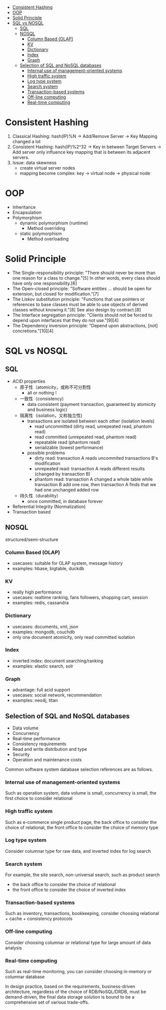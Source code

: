 - [Consistent Hashing](#consistent-hashing)
- [OOP](#oop)
- [Solid Principle](#solid-principle)
- [SQL vs NOSQL](#sql-vs-nosql)
  - [SQL](#sql)
  - [NOSQL](#nosql)
    - [Column Based (OLAP)](#column-based-olap)
    - [KV](#kv)
    - [Dictionary](#dictionary)
    - [Index](#index)
    - [Graph](#graph)
  - [Selection of SQL and NoSQL databases](#selection-of-sql-and-nosql-databases)
    - [Internal use of management-oriented systems](#internal-use-of-management-oriented-systems)
    - [High traffic system](#high-traffic-system)
    - [Log type system](#log-type-system)
    - [Search system](#search-system)
    - [Transaction-based systems](#transaction-based-systems)
    - [Off-line computing](#off-line-computing)
    - [Real-time computing](#real-time-computing)


# Consistent Hashing
1. Classical Hashing: hash(IP)%N -> Add/Remove Server -> Key Mapping changed a lot 
2. Consistent Hashing: hash(IP)%2^32 -> Key in between Target Servers -> Add server only influence key mapping that is between its adjacent servers.
3. Issue: data skewness
   - create virtual server nodes 
   - mapping become complex: key -> virtual node -> physical node


# OOP 
- Inheritance
- Encapsulation
- Polymorphism
  - dynamic polymorphism (runtime)
    - Method overriding
  - static polymorphism
    - Method overloading


# Solid Principle 
- The Single-responsibility principle: "There should never be more than one reason for a class to change."[5] In other words, every class should have only one responsibility.[6]
- The Open–closed principle: "Software entities ... should be open for extension, but closed for modification."[7]
- The Liskov substitution principle: "Functions that use pointers or references to base classes must be able to use objects of derived classes without knowing it."[8] See also design by contract.[8]
- The Interface segregation principle: "Clients should not be forced to depend upon interfaces that they do not use."[9][4]
- The Dependency inversion principle: "Depend upon abstractions, [not] concretions."[10][4]

# SQL vs NOSQL
## SQL
- ACID properties
  - 原子性（atomicity，或称不可分割性
    - all or nothing !
  - 一致性（consistency)
    - data consistent (payment transaction, guaranteed by atomicity and business logic)
  - 隔离性（isolation，又称独立性)
    - transactions are isolated between each other (isolation levels)
      - read uncommitted (dirty read, unrepeated read, phantom read)
      - read committed (unrepeated read, phantom read)
      - repeatable read (phantom read)
      - serializable (lowest performance)
    - possible problems
      - dirty read: transaction A reads uncommited transactions B's modification
      - unrepeated read: transaction A reads different results (changed by transaction B)
      - phantom read: transaction A changed a whole table while transaction B add one row, then transaction A finds that we had one unchanged added row
  - 持久性（durability）
    - once committed, in database forever
- Referential Integrity (Normalization)
- Transaction based 
  
## NOSQL
structured/semi-structure

### Column Based (OLAP)
- usecases: suitable for OLAP system, message history
- examples: hbase, bigtable, duckdb

### KV
- really high performance
- usecases: realtime ranking, fans followers, shopping cart, session
- examples: redis, cassandra

### Dictionary 
- usecases: documents, xml, json
- examples: mongodb, couchdb
- only one document atomicity, only read committed isolation

### Index
- inverted index: document searching/ranking
- examples: elastic search, solr

### Graph
- advantage: full acid support
- usecases: social network, recommendation
- examples: neo4j, titan


## Selection of SQL and NoSQL databases

- Data volume
- Concurrency
- Real-time performance
- Consistency requirements
- Read and write distribution and type
- Security
- Operation and maintenance costs

Common software system database selection references are as follows.

### Internal use of management-oriented systems
Such as operation system, data volume is small, concurrency is small, the first choice to consider relational

### High traffic system
Such as e-commerce single product page, the back office to consider the choice of relational, the front office to consider the choice of memory type

### Log type system
Consider columnar type for raw data, and inverted index for log search

### Search system
For example, the site search, non-universal search, such as product search
- the back office to consider the choice of relational
- the front office to consider the choice of inverted index

### Transaction-based systems
Such as inventory, transactions, bookkeeping, consider choosing relational + cache + consistency protocols

### Off-line computing
Consider choosing columnar or relational type for large amount of data analysis

### Real-time computing
Such as real-time monitoring, you can consider choosing in-memory or columnar database

In design practice, based on the requirements, business-driven architecture, regardless of the choice of RDB/NoSQL/DRDB, must be demand-driven, the final data storage solution is bound to be a comprehensive set of various trade-offs.

